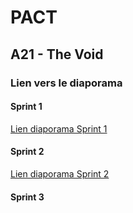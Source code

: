 # PACT

## A21 - The Void

### Lien vers le diaporama

#### Sprint 1

[Lien diaporama Sprint 1](https://www.canva.com/design/DAGVmDPWh2I/e69LQwIE39ajudWverA-nw/edit?utm_content=DAGVmDPWh2I&utm_campaign=designshare&utm_medium=link2&utm_source=sharebutton)

#### Sprint 2

[Lien diaporama Sprint 2](https://www.canva.com/design/DAGYPtYn-jI/3I7_-_uSWapfARbnxf8KPw/edit?utm_content=DAGYPtYn-jI&utm_campaign=designshare&utm_medium=link2&utm_source=sharebutton)

#### Sprint 3
